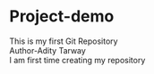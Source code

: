 # Project-demo
This is my first Git Repository
<br>
Author-Adity Tarway
<br>
I am first time creating my repository
